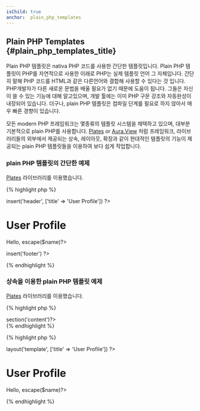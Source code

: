 ```yaml
---
isChild: true
anchor:  plain_php_templates
---
```


## Plain PHP Templates {#plain_php_templates_title}

Plain PHP 템플릿은 nativa PHP 코드를 사용한 간단한 템플릿입니다. Plain PHP 템플릿이 PHP를 자연적으로 사용한 이래로 PHP는 실제 템플릿 언어 그
자체입니다. 간단히 말해 PHP 코드를 HTML과 같은 다른언어와 결합해 사용할 수 있다는 것 입니다. PHP개발자가 다른 새로운 문법을 배울 필요가 없기 때문에
도움이 됩니다. 그들은 자신이 쓸 수 있는 기능에 대해 알고있으며, 개발 툴에는 이미 PHP 구문 강조와 자동완성이 내장되어 있습니다. 더구나, plain PHP
템플릿은 컴파일 단계를 필요로 하지 않아서 매우 빠른 경향이 있습니다.

모든 modern PHP 프레임워크는 몇종류의 템플릿 시스템을 채택하고 있으며, 대부분 기본적으로 plain PHP를 사용합니다. [Plates][plates] or
[Aura.View][aura] 처럼 프레임워크, 라이브러리들의 외부에서 제공되는 상속, 레이아웃, 확장과 같이 현대적인 템플릿의 기능이 제공되는 plain PHP
템플릿들을 이용하여 보다 쉽게 작업합니다.

### plain PHP 템플릿의 간단한 예제
[Plates][plates] 라이브러리를 이용했습니다.

{% highlight php %}
<?php // user_profile.php ?>

<?php $this->insert('header', ['title' => 'User Profile']) ?>

<h1>User Profile</h1>
<p>Hello, <?=$this->escape($name)?></p>

<?php $this->insert('footer') ?>
{% endhighlight %}

### 상속을 이용한 plain PHP 템플릿 예제
[Plates][plates] 라이브러리를 이용했습니다.

{% highlight php %}
<?php // template.php ?>

<html>
<head>
    <title><?=$title?></title>
</head>
<body>

<main>
    <?=$this->section('content')?>
</main>

</body>
</html>
{% endhighlight %}

{% highlight php %}
<?php // user_profile.php ?>

<?php $this->layout('template', ['title' => 'User Profile']) ?>

<h1>User Profile</h1>
<p>Hello, <?=$this->escape($name)?></p>
{% endhighlight %}


[plates]: http://platesphp.com/
[aura]: https://github.com/auraphp/Aura.View
